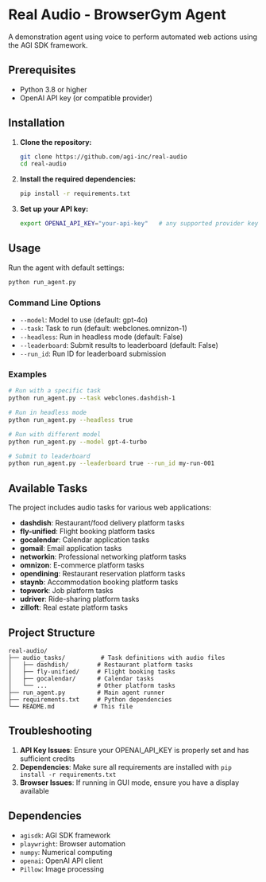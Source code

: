 # Real Audio - BrowserGym Agent

A demonstration agent using voice to perform automated web actions using the AGI SDK framework.

## Prerequisites

- Python 3.8 or higher
- OpenAI API key (or compatible provider)

## Installation

1. **Clone the repository:**
   ```bash
   git clone https://github.com/agi-inc/real-audio
   cd real-audio
   ```

2. **Install the required dependencies:**
   ```bash
   pip install -r requirements.txt
   ```

3. **Set up your API key:**
   ```bash
   export OPENAI_API_KEY="your-api-key"   # any supported provider key works
   ```

## Usage

Run the agent with default settings:
```bash
python run_agent.py
```

### Command Line Options

- `--model`: Model to use (default: gpt-4o)
- `--task`: Task to run (default: webclones.omnizon-1)
- `--headless`: Run in headless mode (default: False)
- `--leaderboard`: Submit results to leaderboard (default: False)
- `--run_id`: Run ID for leaderboard submission

### Examples

```bash
# Run with a specific task
python run_agent.py --task webclones.dashdish-1

# Run in headless mode
python run_agent.py --headless true

# Run with different model
python run_agent.py --model gpt-4-turbo

# Submit to leaderboard
python run_agent.py --leaderboard true --run_id my-run-001
```

## Available Tasks

The project includes audio tasks for various web applications:
- **dashdish**: Restaurant/food delivery platform tasks
- **fly-unified**: Flight booking platform tasks  
- **gocalendar**: Calendar application tasks
- **gomail**: Email application tasks
- **networkin**: Professional networking platform tasks
- **omnizon**: E-commerce platform tasks
- **opendining**: Restaurant reservation platform tasks
- **staynb**: Accommodation booking platform tasks
- **topwork**: Job platform tasks
- **udriver**: Ride-sharing platform tasks
- **zilloft**: Real estate platform tasks

## Project Structure

```
real-audio/
├── audio_tasks/          # Task definitions with audio files
│   ├── dashdish/        # Restaurant platform tasks
│   ├── fly-unified/     # Flight booking tasks
│   ├── gocalendar/      # Calendar tasks
│   └── ...              # Other platform tasks
├── run_agent.py         # Main agent runner
├── requirements.txt     # Python dependencies
└── README.md           # This file
```

## Troubleshooting

1. **API Key Issues**: Ensure your OPENAI_API_KEY is properly set and has sufficient credits
2. **Dependencies**: Make sure all requirements are installed with `pip install -r requirements.txt`
3. **Browser Issues**: If running in GUI mode, ensure you have a display available

## Dependencies

- `agisdk`: AGI SDK framework
- `playwright`: Browser automation
- `numpy`: Numerical computing
- `openai`: OpenAI API client
- `Pillow`: Image processing
